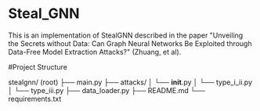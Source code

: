 # Steal_GNN

This is an implementation of StealGNN described in the paper "Unveiling the Secrets without Data: Can Graph Neural Networks Be Exploited through Data-Free Model Extraction Attacks?" (Zhuang, et al).

#Project Structure

</code></pre> stealgnn/ (root)
├── main.py 
├── attacks/ 
│ └── __init__.py 
│ └── type_i_ii.py 
│ └── type_iii.py 
├── data_loader.py 
├── README.md
└── requirements.txt </code></pre>
